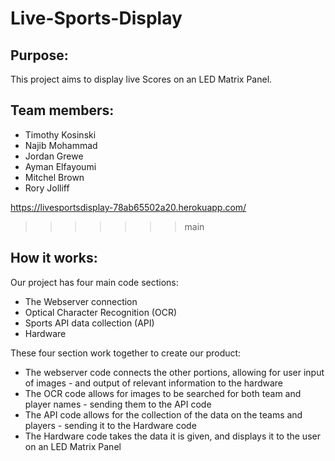 # Live-Sports-Display

## Purpose:
This project aims to display live Scores on an LED Matrix Panel.

## Team members:

- Timothy Kosinski 
- Najib Mohammad
- Jordan Grewe
- Ayman Elfayoumi
- Mitchel Brown
- Rory Jolliff

https://livesportsdisplay-78ab65502a20.herokuapp.com/

>>>>>>> main
## How it works:
Our project has four main code sections:
- The Webserver connection
- Optical Character Recognition (OCR)
- Sports API data collection (API)
- Hardware

These four section work together to create our product:
- The webserver code connects the other portions, allowing for user input of images - and output of relevant information to the hardware
- The OCR code allows for images to be searched for both team and player names - sending them to the API code
- The API code allows for the collection of the data on the teams and players - sending it to the Hardware code
- The Hardware code takes the data it is given, and displays it to the user on an LED Matrix Panel
